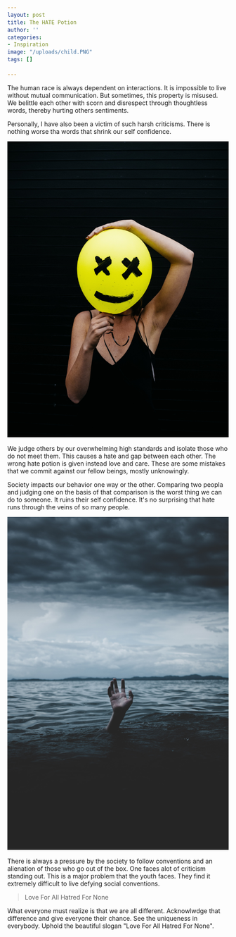 ```yaml
---
layout: post
title: The HATE Potion
author: ''
categories:
- Inspiration
image: "/uploads/child.PNG"
tags: []

---
```

The human race is always dependent on interactions. It is impossible to live without mutual communication. But sometimes, this property is misused. We belittle each other with scorn and disrespect through thoughtless words, thereby hurting others sentiments.

Personally, I have also been a victim of such harsh criticisms. There is nothing worse tha words that shrink our self confidence.

![](/uploads/charles-etoroma-vkc1YLZ50yE-unsplash.jpg)

We judge others by our overwhelming high standards and isolate those who do not meet them. This causes a hate and gap between each other. The wrong hate potion is given instead love and care. These are some mistakes that we commit against our fellow beings, mostly unknowingly.

Society impacts our behavior one way or the other. Comparing two peopla and judging one on the basis of that comparison is the worst thing we can do to someone. It ruins their self confidence. It's no surprising that hate runs through the veins of so many people.

![](/uploads/ian-espinosa-rX12B5uX7QM-unsplash.jpg)

There is always a pressure by the society to follow conventions and an alienation of those who go out of the box. One faces alot of criticism standing out. This is a major problem that the youth faces. They find it extremely difficult to live defying social conventions.

> Love For All Hatred For None

What everyone must realize is that we are all different. Acknowlwdge that difference and give everyone their chance. See the uniqueness in everybody. Uphold the beautiful slogan "Love For All Hatred For None".